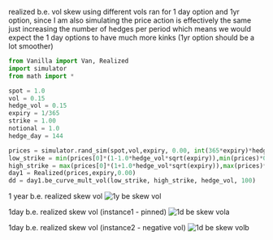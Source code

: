 realized b.e. vol skew using different vols
ran for 1 day option and 1yr option, since I am also simulating the price action is effectively the same just increasing the number of hedges per period
which means we would expect the 1 day options to have much more kinks (1yr option should be a lot smoother)

```python
from Vanilla import Van, Realized
import simulator
from math import *

spot = 1.0
vol = 0.15
hedge_vol = 0.15
expiry = 1/365
strike = 1.00
notional = 1.0
hedge_day = 144

prices = simulator.rand_sim(spot,vol,expiry, 0.00, int(365*expiry)*hedge_day)
low_strike = min(prices[0]*(1-1.0*hedge_vol*sqrt(expiry)),min(prices)*0.99)
high_strike = max(prices[0]*(1+1.0*hedge_vol*sqrt(expiry)),max(prices)*1.01)
day1 = Realized(prices,expiry,0.00)
dd = day1.be_curve_mult_vol(low_strike, high_strike, hedge_vol, 100)

```
1 year b.e. realized skew vol
![1y be skew vol](https://cloud.githubusercontent.com/assets/14933405/15734875/daa48156-2861-11e6-8fb7-884ba28d35ee.png)

1day b.e. realized skew vol (instance1 - pinned)
![1d be skew vola](https://cloud.githubusercontent.com/assets/14933405/15734872/d7125c70-2861-11e6-9b12-96c2b6a041a8.png)

1day b.e. realized skew vol (instance2 - negative vol)
![1d be skew volb](https://cloud.githubusercontent.com/assets/14933405/15734878/dd7a7912-2861-11e6-96d2-bfb7cd9b6ae5.png)
